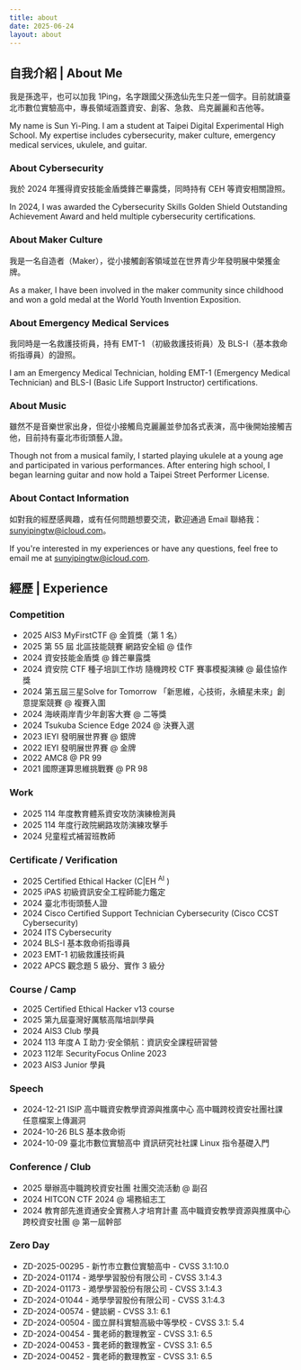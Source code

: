 ```yaml
---
title: about
date: 2025-06-24
layout: about
---
```


## 自我介紹 | About Me

我是孫逸平，也可以加我 1Ping，名字跟國父孫逸仙先生只差一個字。目前就讀臺北市數位實驗高中，專長領域涵蓋資安、創客、急救、烏克麗麗和吉他等。

My name is Sun Yi-Ping. I am a student at Taipei Digital Experimental High School. My expertise includes cybersecurity, maker culture, emergency medical services, ukulele, and guitar.

### About Cybersecurity

我於 2024 年獲得資安技能金盾獎鋒芒畢露獎，同時持有 CEH 等資安相關證照。

In 2024, I was awarded the Cybersecurity Skills Golden Shield Outstanding Achievement Award and held multiple cybersecurity certifications.

### About Maker Culture

我是一名自造者（Maker），從小接觸創客領域並在世界青少年發明展中榮獲金牌。

As a maker, I have been involved in the maker community since childhood and won a gold medal at the World Youth Invention Exposition.

### About Emergency Medical Services

我同時是一名救護技術員，持有 EMT-1 （初級救護技術員）及 BLS-I（基本救命術指導員）的證照。

I am an Emergency Medical Technician, holding EMT-1 (Emergency Medical Technician) and BLS-I (Basic Life Support Instructor) certifications.

### About Music

雖然不是音樂世家出身，但從小接觸烏克麗麗並參加各式表演，高中後開始接觸吉他，目前持有臺北市街頭藝人證。

Though not from a musical family, I started playing ukulele at a young age and participated in various performances. After entering high school, I began learning guitar and now hold a Taipei Street Performer License.

### About Contact Information

如對我的經歷感興趣，或有任何問題想要交流，歡迎通過 Email 聯絡我：[sunyipingtw@icloud.com](mailto:sunyipingtw@icloud.com)。

If you're interested in my experiences or have any questions, feel free to email me at [sunyipingtw@icloud.com](mailto:sunyipingtw@icloud.com).

## 經歷 | Experience

### Competition

- 2025 AIS3 MyFirstCTF @ 金質獎（第 1 名）
- 2025 第 55 屆 北區技能競賽 網路安全組 @ 佳作
- 2024 資安技能金盾獎 @ 鋒芒畢露獎
- 2024 資安院 CTF 種子培訓工作坊 隨機跨校 CTF 賽事模擬演練 @ 最佳協作獎
- 2024 第五屆三星Solve for Tomorrow 「新思維，心技術，永續星未來」創意提案競賽 @ 複賽入圍
- 2024 海峽兩岸青少年創客大賽 @ 二等獎
- 2024 Tsukuba Science Edge 2024 @ 決賽入選
- 2023 IEYI 發明展世界賽 @ 銀牌
- 2022 IEYI 發明展世界賽 @ 金牌
- 2022 AMC8 @ PR 99
- 2021 國際運算思維挑戰賽 @ PR 98

### Work

- 2025 114 年度教育體系資安攻防演練檢測員
- 2025 114 年度行政院網路攻防演練攻擊手
- 2024 兒童程式補習班教師

### Certificate / Verification

- 2025 Certified Ethical Hacker (C|EH <sup>AI</sup> )
- 2025 iPAS 初級資訊安全工程師能力鑑定
- 2024 臺北市街頭藝人證
- 2024 Cisco Certified Support Technician Cybersecurity (Cisco CCST Cybersecurity)
- 2024 ITS Cybersecurity
- 2024 BLS-I 基本救命術指導員
- 2023 EMT-1 初級救護技術員
- 2022 APCS 觀念題 5 級分、實作 3 級分

### Course / Camp

- 2025 Certified Ethical Hacker v13 course
- 2025 第九屆臺灣好厲駭高階培訓學員
- 2024 AIS3 Club 學員
- 2024 113 年度ＡＩ助力‧安全領航：資訊安全課程研習營
- 2023 112年 SecurityFocus Online 2023
- 2023 AIS3 Junior 學員

### Speech

- 2024-12-21 ISIP 高中職資安教學資源與推廣中心 高中職跨校資安社團社課 任意檔案上傳漏洞
- 2024-10-26 BLS 基本救命術
- 2024-10-09 臺北市數位實驗高中 資訊研究社社課 Linux 指令基礎入門

### Conference / Club

- 2025 舉辦高中職跨校資安社團 社團交流活動 @ 副召
- 2024 HITCON CTF 2024 @ 場務組志工
- 2024 教育部先進資通安全實務人才培育計畫 高中職資安教學資源與推廣中心 跨校資安社團 @ 第一屆幹部

### Zero Day

- ZD-2025-00295 - 新竹市立數位實驗高中 - CVSS 3.1:10.0
- ZD-2024-01174 - 澔學學習股份有限公司 - CVSS 3.1:4.3
- ZD-2024-01173 - 澔學學習股份有限公司 - CVSS 3.1:4.3
- ZD-2024-01044 - 澔學學習股份有限公司 - CVSS 3.1:4.3
- ZD-2024-00574 - 健談網 - CVSS 3.1: 6.1
- ZD-2024-00504 - 國立屏科實驗高級中等學校 - CVSS 3.1: 5.4
- ZD-2024-00454 - 龔老師的數理教室 - CVSS 3.1: 6.5
- ZD-2024-00453 - 龔老師的數理教室 - CVSS 3.1: 6.5
- ZD-2024-00452 - 龔老師的數理教室 - CVSS 3.1: 6.5
